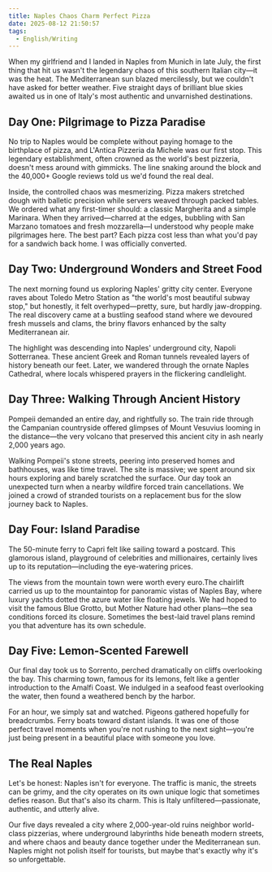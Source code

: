 ```yaml
---
title: Naples Chaos Charm Perfect Pizza
date: 2025-08-12 21:50:57
tags: 
  - English/Writing
---
```


When my girlfriend and I landed in Naples from Munich in late July, the first thing that hit us wasn't the legendary chaos of this southern Italian city—it was the heat. The Mediterranean sun blazed mercilessly, but we couldn't have asked for better weather. Five straight days of brilliant blue skies awaited us in one of Italy's most authentic and unvarnished destinations.

## Day One: Pilgrimage to Pizza Paradise

No trip to Naples would be complete without paying homage to the birthplace of pizza, and L'Antica Pizzeria da Michele was our first stop. This legendary establishment, often crowned as the world's best pizzeria, doesn't mess around with gimmicks. The line snaking around the block and the 40,000+ Google reviews told us we'd found the real deal.

Inside, the controlled chaos was mesmerizing. Pizza makers stretched dough with balletic precision while servers weaved through packed tables. We ordered what any first-timer should: a classic Margherita and a simple Marinara. When they arrived—charred at the edges, bubbling with San Marzano tomatoes and fresh mozzarella—I understood why people make pilgrimages here. The best part? Each pizza cost less than what you'd pay for a sandwich back home. I was officially converted.

## Day Two: Underground Wonders and Street Food

The next morning found us exploring Naples' gritty city center. Everyone raves about Toledo Metro Station as "the world's most beautiful subway stop," but honestly, it felt overhyped—pretty, sure, but hardly jaw-dropping. The real discovery came at a bustling seafood stand where we devoured fresh mussels and clams, the briny flavors enhanced by the salty Mediterranean air.

The highlight was descending into Naples' underground city, Napoli Sotterranea. These ancient Greek and Roman tunnels revealed layers of history beneath our feet. Later, we wandered through the ornate Naples Cathedral, where locals whispered prayers in the flickering candlelight.

## Day Three: Walking Through Ancient History

Pompeii demanded an entire day, and rightfully so. The train ride through the Campanian countryside offered glimpses of Mount Vesuvius looming in the distance—the very volcano that preserved this ancient city in ash nearly 2,000 years ago.

Walking Pompeii's stone streets, peering into preserved homes and bathhouses, was like time travel. The site is massive; we spent around six hours exploring and barely scratched the surface. Our day took an unexpected turn when a nearby wildfire forced train cancellations. We joined a crowd of stranded tourists on a replacement bus for the slow journey back to Naples.

## Day Four: Island Paradise

The 50-minute ferry to Capri felt like sailing toward a postcard. This glamorous island, playground of celebrities and millionaires, certainly lives up to its reputation—including the eye-watering prices.

 The views from the mountain town were worth every euro.The chairlift carried us up to the mountaintop for panoramic vistas of Naples Bay, where luxury yachts dotted the azure water like floating jewels. We had hoped to visit the famous Blue Grotto, but Mother Nature had other plans—the sea conditions forced its closure. Sometimes the best-laid travel plans remind you that adventure has its own schedule.

## Day Five: Lemon-Scented Farewell

Our final day took us to Sorrento, perched dramatically on cliffs overlooking the bay. This charming town, famous for its lemons, felt like a gentler introduction to the Amalfi Coast. We indulged in a seafood feast overlooking the water, then found a weathered bench by the harbor.

For an hour, we simply sat and watched. Pigeons gathered hopefully for breadcrumbs. Ferry boats toward distant islands. It was one of those perfect travel moments when you're not rushing to the next sight—you're just being present in a beautiful place with someone you love.

## The Real Naples

Let's be honest: Naples isn't for everyone. The traffic is manic, the streets can be grimy, and the city operates on its own unique logic that sometimes defies reason. But that's also its charm. This is Italy unfiltered—passionate, authentic, and utterly alive.

Our five days revealed a city where 2,000-year-old ruins neighbor world-class pizzerias, where underground labyrinths hide beneath modern streets, and where chaos and beauty dance together under the Mediterranean sun. Naples might not polish itself for tourists, but maybe that's exactly why it's so unforgettable.

